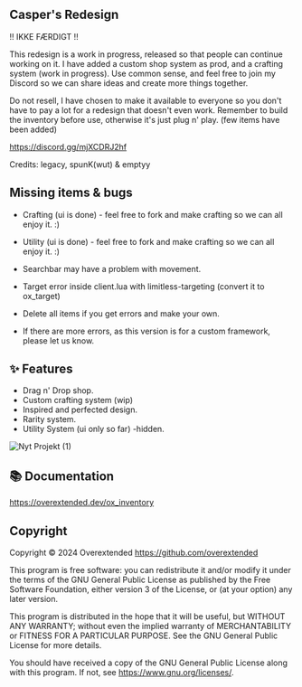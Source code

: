 
## Casper's Redesign
!! IKKE FÆRDIGT !!

This redesign is a work in progress, released so that people can continue working on it. I have added a custom shop system as prod, and a crafting system (work in progress).
Use common sense, and feel free to join my Discord so we can share ideas and create more things together.

Do not resell, I have chosen to make it available to everyone so you don't have to pay a lot for a redesign that doesn't even work.
Remember to build the inventory before use, otherwise it's just plug n' play. (few items have been added)

https://discord.gg/mjXCDRJ2hf

Credits:
legacy, spunK(wut) & emptyy

## Missing items & bugs

- Crafting (ui is done) - feel free to fork and make crafting so we can all enjoy it. :)
- Utility (ui is done) - feel free to fork and make crafting so we can all enjoy it. :)
- Searchbar may have a problem with movement.

- Target error inside client.lua with limitless-targeting (convert it to ox_target)
- Delete all items if you get errors and make your own.
- If there are more errors, as this version is for a custom framework, please let us know.

## ✨ Features

- Drag n' Drop shop.
- Custom crafting system (wip)
- Inspired and perfected design.
- Rarity system.
- Utility System (ui only so far) -hidden.

![Nyt Projekt (1)](https://github.com/user-attachments/assets/623ebd2a-7a14-416b-818e-d8d1a8da7a25)

## 📚 Documentation

https://overextended.dev/ox_inventory

## Copyright

Copyright © 2024 Overextended <https://github.com/overextended>

This program is free software: you can redistribute it and/or modify it under the terms of the GNU General Public License as published by the Free Software Foundation, either version 3 of the License, or (at your option) any later version.

This program is distributed in the hope that it will be useful, but WITHOUT ANY WARRANTY; without even the implied warranty of MERCHANTABILITY or FITNESS FOR A PARTICULAR PURPOSE. See the GNU General Public License for more details.

You should have received a copy of the GNU General Public License along with this program. If not, see <https://www.gnu.org/licenses/>.
